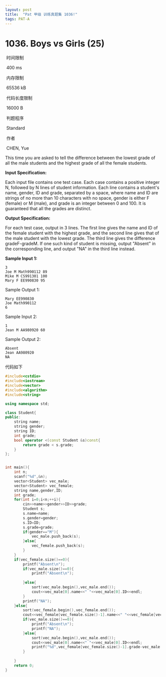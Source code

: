 ```yaml
---
layout: post
title:  "Pat 甲级 训练真题集 1036!"
tags: PAT-A
---
```

# 1036. Boys vs Girls (25)

​    时间限制  

​    400 ms

​    内存限制  

​    65536 kB

​    代码长度限制  

​    16000 B

​      判题程序    

​      Standard    

​      作者    

​      CHEN, Yue

This time you are asked to tell the difference between the lowest grade of all the male students and the highest grade of all the female students.

**Input Specification:**

Each input file contains one test case.  Each case contains a positive integer N, followed by N lines of student information.  Each line contains a student's name, gender, ID and grade, separated by a space, where name and ID are strings of no more than 10 characters with no space, gender is either F (female) or M (male), and grade is an integer between 0 and 100.  It is guaranteed that all the grades are distinct.

**Output Specification:**

For each test case, output in 3 lines.  The first line gives the name and ID of the female student with the highest grade, and the second line gives that of the male student with the lowest grade.  The third line gives the difference gradeF-gradeM.  If one such kind of student is missing, output "Absent" in the corresponding line, and output "NA" in the third line instead.

**Sample Input 1:**

```
3
Joe M Math990112 89
Mike M CS991301 100
Mary F EE990830 95

```

Sample Output 1:

```
Mary EE990830
Joe Math990112
6

```

Sample Input 2:

```
1
Jean M AA980920 60

```

Sample Output 2:

```
Absent
Jean AA980920
NA
```

代码如下

```c++
#include<cstdio>
#include<iostream>
#include<vector>
#include<algorithm>
#include<string>

using namespace std;

class Student{
public:
	string name;
	string gender;
	string ID;
	int grade;
	bool operator <(const Student &s)const{
		return grade < s.grade;
	}
};


int main(){
	int n;
	scanf("%d",&n);
	vector<Student> vec_male;
	vector<Student> vec_female;
	string name,gender,ID;
	int grade;
	for(int i=0;i<n;++i){
		cin>>name>>gender>>ID>>grade;
		Student s;
		s.name=name;
		s.gender=gender;
		s.ID=ID;
		s.grade=grade;
		if(gender=="M"){
			vec_male.push_back(s);
		}else{
			vec_female.push_back(s);
		}
	}
	if(vec_female.size()==0){
		printf("Absent\n");
		if(vec_male.size()==0){
			printf("Absent\n");
			
		}else{
			sort(vec_male.begin(),vec_male.end());
			cout<<vec_male[0].name<<" "<<vec_male[0].ID<<endl;
		}
		printf("NA");
	}else{
		sort(vec_female.begin(),vec_female.end());
		cout<<vec_female[vec_female.size()-1].name<<" "<<vec_female[vec_female.size()-1].ID<<endl;
		if(vec_male.size()==0){
			printf("Absent\n");
			printf("NA");
		}else{
			sort(vec_male.begin(),vec_male.end());
			cout<<vec_male[0].name<<" "<<vec_male[0].ID<<endl;
			printf("%d",vec_female[vec_female.size()-1].grade-vec_male[0].grade);
		}
		
	}
	return 0;
}
```


